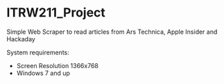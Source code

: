 # ITRW211_Project
Simple Web Scraper to read articles from Ars Technica, Apple Insider and Hackaday

System requirements:
* Screen Resolution 1366x768
* Windows 7 and up

